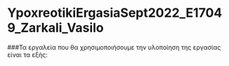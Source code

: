 # YpoxreotikiErgasiaSept2022_E17049_Zarkali_Vasilo
###Τα εργαλεία που θα χρησιμοποιήσουμε την υλοποίηση της εργασίας είναι τα εξής:
